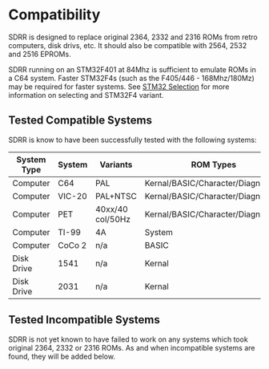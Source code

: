 # Compatibility

SDRR is designed to replace original 2364, 2332 and 2316 ROMs from retro computers, disk drivs, etc.  It should also be compatible with 2564, 2532 and 2516 EPROMs.

SDRR running on an STM32F401 at 84Mhz is sufficient to emulate ROMs in a C64 system.  Faster STM32F4s (such as the F405/446 - 168Mhz/180Mz) may be required for faster systems.  See [STM32 Selection](docs/STM32-SELECTION.md) for more information on selecting and STM32F4 variant.

## Tested Compatible Systems

SDRR is know to have been successfully tested with the following systems:

| System Type | System | Variants | ROM Types |
|-------------|--------|----------|-----------|
| Computer    | C64    | PAL | Kernal/BASIC/Character/Diagnostics |
| Computer    | VIC-20 | PAL+NTSC | Kernal/BASIC/Character/Diagnostics |
| Computer    | PET    | 40xx/40 col/50Hz | Kernal/BASIC/Character/Diagnostics |
| Computer    | TI-99  | 4A | System |
| Computer    | CoCo 2  | n/a | BASIC |
| Disk Drive  | 1541   | n/a | Kernal |
| Disk Drive  | 2031   | n/a | Kernal |

## Tested Incompatible Systems

SDRR is not yet known to have failed to work on any systems which took original 2364, 2332 or 2316 ROMs.  As and when incompatible systems are found, they will be added below.